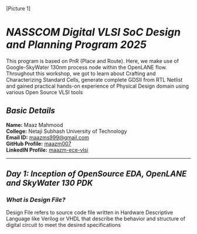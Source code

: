 [Picture 1]

#  ***NASSCOM Digital VLSI SoC Design and Planning Program 2025***

This program is based on PnR (Place and Route). Here, we make use of Google-SkyWater 130nm process node within the OpenLANE flow. Throughout this workshop, we got to learn about Crafting and Characterizing Standard Cells, generate complete GDSII from RTL Netlist and gained practical hands-on experience of Physical Design domain using various Open Source VLSI tools 

## ***Basic Details***

**Name:** Maaz Mahmood  
**College:** Netaji Subhash University of Technology  
**Email ID:** maazms999@gmail.com  
**GitHub Profile:** [maazm007](https://github.com/maazm007?tab=repositories)  
**LinkedIN Profile:** [maazm-ece-vlsi](https://www.linkedin.com/in/maazms-ece-vlsi/)

---------------------------------------------------------------------------------------------------------------------------- 

## ***Day 1: Inception of OpenSource EDA, OpenLANE and SkyWater 130 PDK***  

### ***What is Design File?***
Design File refers to source code file written in Hardware Descriptive Language like Verilog or VHDL that describe the behavior and structure of digital circuit to meet the desired specifications
